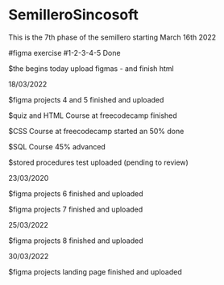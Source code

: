 # SemilleroSincosoft

This is the 7th phase of the semillero starting March 16th 2022

#figma exercise #1-2-3-4-5 Done

$the begins today
upload figmas - and finish html

18/03/2022

$figma projects 4 and 5 finished and uploaded 

$quiz and HTML Course at freecodecamp finished 

$CSS Course at freecodecamp started an 50% done

$SQL Course 45% advanced

$stored procedures test uploaded (pending to review)

23/03/2020

$figma projects 6 finished and uploaded 

$figma projects 7 finished and uploaded

25/03/2022

$figma projects 8 finished and uploaded

30/03/2022

$figma projects landing page finished and uploaded
